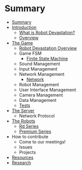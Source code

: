 # Summary

* [Summary](README.md)
* [Introduction](introduction.md)
    * [What is Robot Devastation?](what-is-robot-devastation.md)
    * [Overview](overview.md)
* [The Game](software.md)
    * [Robot Devastation Overview](general-architecture.md)
    * Game FSM
        * [Finite State Machine](finite-state-machine.md)
    * Sound Management
    * Input Management
    * Network Management
        * [Network](network.md)
    * Robot Management
    * User Interface Management
    * Camera Management
    * Data Management
    * [Tests](tests.md)
* [The Server](the-server.md)
    * Network Protocol
* [The Robots](robots.md)
    * [Rd Series](rd-series.md)
    * [Premium Series](premium_series.md)
* How to contribute
    * Come to our meetings!
    * Issues
    * Projects
* [Resources](resources.md)
* [Research](research.md)


